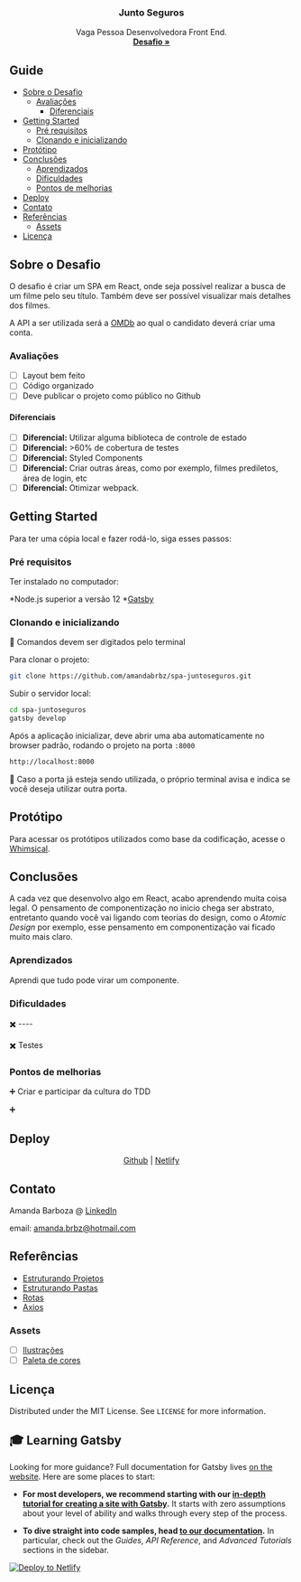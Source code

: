 <p align="center">
  <h3 align="center">Junto Seguros</h3>

  <p align="center">
    Vaga Pessoa Desenvolvedora Front End.
    <br />
    <a href="https://github.com/GitJMSeguradora/jobs/blob/master/front/Challenge.md"><strong>Desafio »</strong></a>
  </p>
</p>

## Guide

- [Sobre o Desafio](#Sobre-o-Desafio)
  - [Avaliações](#Avaliações)
    - [Diferenciais](#Diferenciais)
- [Getting Started](#getting-started)
  - [Pré requisitos](#Pré-requisitos)
  - [Clonando e inicializando](#Clonando-e-inicializando)
- [Protótipo](#Protótipo)
- [Conclusões](#Conclusões)
  - [Aprendizados](#Aprendizados)
  - [Dificuldades](#Dificuldades)
  - [Pontos de melhorias](#Pontos-de-melhorias)
- [Deploy](#Deploy)
- [Contato](#Contato)
- [Referências](#Referências)
  - [Assets](#Assets)
- [Licença](#Licença)

## Sobre o Desafio

O desafio é criar um SPA em React, onde seja possível realizar a busca de um filme pelo seu título. Também deve ser possível visualizar mais detalhes dos filmes.

A API a ser utilizada será a [OMDb](http://www.omdbapi.com) ao qual o candidato deverá criar uma conta.

### Avaliações

  - [ ] Layout bem feito
  - [ ] Código organizado
  - [ ] Deve publicar o projeto como público no Github

#### Diferenciais

  - [ ] **Diferencial:** Utilizar alguma biblioteca de controle de estado
  - [ ] **Diferencial:** >60% de cobertura de testes
  - [ ] **Diferencial:** Styled Components
  - [ ] **Diferencial:** Criar outras áreas, como por exemplo, filmes prediletos, área de login, etc
  - [ ] **Diferencial:** Otimizar webpack.

## Getting Started

Para ter uma cópia local e fazer rodá-lo, siga esses passos:

### Pré requisitos

Ter instalado no computador:

*Node.js superior a versão 12
*[Gatsby](https://www.gatsbyjs.org/)

### Clonando e inicializando

:small_red_triangle_down: Comandos devem ser digitados pelo terminal

Para clonar o projeto:

```sh
git clone https://github.com/amandabrbz/spa-juntoseguros.git
```

Subir o servidor local:

```sh
cd spa-juntoseguros
gatsby develop
```

Após a aplicação inicializar, deve abrir uma aba automaticamente no browser padrão, rodando o projeto na porta ``:8000``

```sh
http://localhost:8000
```

:no_entry_sign: Caso a porta já esteja sendo utilizada, o próprio terminal avisa e indica se você deseja utilizar outra porta.

## Protótipo

Para acessar os protótipos utilizados como base da codificação, acesse o [Whimsical](https://whimsical.com/4D1APFSXfAPjKLUZSjxjMG).

## Conclusões

A cada vez que desenvolvo algo em React, acabo aprendendo muita coisa legal. O pensamento de componentização no inicio chega ser abstrato, entretanto quando você vai ligando com teorias do design, como o *Atomic Design* por exemplo, esse pensamento em componentização vai ficado muito mais claro.

### Aprendizados

Aprendi que tudo pode virar um componente.

### Dificuldades

:heavy_multiplication_x: ----

:heavy_multiplication_x: Testes

### Pontos de melhorias

:heavy_plus_sign: Criar e participar da cultura do TDD

:heavy_plus_sign:

## Deploy

<center>

[Github](https://github.com/amandabrbz/junto-seguros.git) | [Netlify](x)
</center>

## Contato

Amanda Barboza @ [LinkedIn](https://linkedin/in/amandabrbz)

email: amanda.brbz@hotmail.com

## Referências

- [Estruturando Projetos](https://blog.matheuscastiglioni.com.br/como-organizar-projetos-em-react/)
- [Estruturando Pastas](https://github.com/frontendbr/forum/issues/726)
- [Rotas](https://celke.com.br/artigo/como-criar-rotas-no-react)
- [Axios](https://alligator.io/react/axios-react/)

### Assets

- [ ] [Ilustrações](https://undraw.co/illustrations)
- [ ] [Paleta de cores](https://coolors.co/f24341-e89a41-cbcfe0-ddd5b2-818578-535d5b-25353d)

## Licença

Distributed under the MIT License. See `LICENSE` for more information.

## 🎓 Learning Gatsby

Looking for more guidance? Full documentation for Gatsby lives [on the website](https://www.gatsbyjs.org/). Here are some places to start:

- **For most developers, we recommend starting with our [in-depth tutorial for creating a site with Gatsby](https://www.gatsbyjs.org/tutorial/).** It starts with zero assumptions about your level of ability and walks through every step of the process.

- **To dive straight into code samples, head [to our documentation](https://www.gatsbyjs.org/docs/).** In particular, check out the _Guides_, _API Reference_, and _Advanced Tutorials_ sections in the sidebar.

[![Deploy to Netlify](https://www.netlify.com/img/deploy/button.svg)](https://app.netlify.com/start/deploy?repository=https://github.com/gatsbyjs/gatsby-starter-default)
